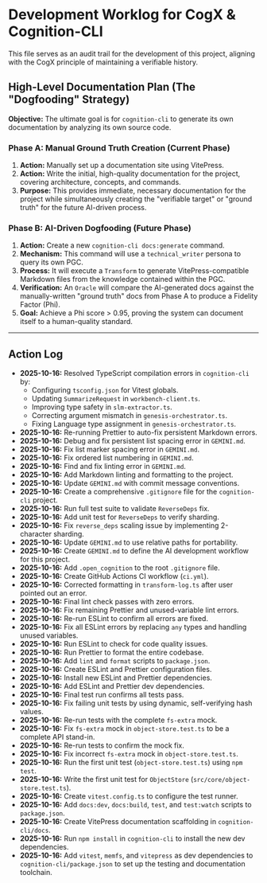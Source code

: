 # Development Worklog for CogX & Cognition-CLI

This file serves as an audit trail for the development of this project, aligning with the CogX principle of maintaining a verifiable history.

## High-Level Documentation Plan (The "Dogfooding" Strategy)

**Objective:** The ultimate goal is for `cognition-cli` to generate its own documentation by analyzing its own source code.

### Phase A: Manual Ground Truth Creation (Current Phase)

1.  **Action:** Manually set up a documentation site using VitePress.
2.  **Action:** Write the initial, high-quality documentation for the project, covering architecture, concepts, and commands.
3.  **Purpose:** This provides immediate, necessary documentation for the project while simultaneously creating the "verifiable target" or "ground truth" for the future AI-driven process.

### Phase B: AI-Driven Dogfooding (Future Phase)

1.  **Action:** Create a new `cognition-cli docs:generate` command.
2.  **Mechanism:** This command will use a `technical_writer` persona to query its own PGC.
3.  **Process:** It will execute a `Transform` to generate VitePress-compatible Markdown files from the knowledge contained within the PGC.
4.  **Verification:** An `Oracle` will compare the AI-generated docs against the manually-written "ground truth" docs from Phase A to produce a Fidelity Factor (Phi).
5.  **Goal:** Achieve a Phi score > 0.95, proving the system can document itself to a human-quality standard.

---

## Action Log

- **2025-10-16:** Resolved TypeScript compilation errors in `cognition-cli` by:
  - Configuring `tsconfig.json` for Vitest globals.
  - Updating `SummarizeRequest` in `workbench-client.ts`.
  - Improving type safety in `slm-extractor.ts`.
  - Correcting argument mismatch in `genesis-orchestrator.ts`.
  - Fixing Language type assignment in `genesis-orchestrator.ts`.
- **2025-10-16:** Re-running Prettier to auto-fix persistent Markdown errors.
- **2025-10-16:** Debug and fix persistent list spacing error in `GEMINI.md`.
- **2025-10-16:** Fix list marker spacing error in `GEMINI.md`.
- **2025-10-16:** Fix ordered list numbering in `GEMINI.md`.
- **2025-10-16:** Find and fix linting error in `GEMINI.md`.
- **2025-10-16:** Add Markdown linting and formatting to the project.
- **2025-10-16:** Update `GEMINI.md` with commit message conventions.
- **2025-10-16:** Create a comprehensive `.gitignore` file for the `cognition-cli` project.
- **2025-10-16:** Run full test suite to validate `ReverseDeps` fix.
- **2025-10-16:** Add unit test for `ReverseDeps` to verify sharding.
- **2025-10-16:** Fix `reverse_deps` scaling issue by implementing 2-character sharding.
- **2025-10-16:** Update `GEMINI.md` to use relative paths for portability.
- **2025-10-16:** Create `GEMINI.md` to define the AI development workflow for this project.
- **2025-10-16:** Add `.open_cognition` to the root `.gitignore` file.
- **2025-10-16:** Create GitHub Actions CI workflow (`ci.yml`).
- **2025-10-16:** Corrected formatting in `transform-log.ts` after user pointed out an error.
- **2025-10-16:** Final lint check passes with zero errors.
- **2025-10-16:** Fix remaining Prettier and unused-variable lint errors.
- **2025-10-16:** Re-run ESLint to confirm all errors are fixed.
- **2025-10-16:** Fix all ESLint errors by replacing `any` types and handling unused variables.
- **2025-10-16:** Run ESLint to check for code quality issues.
- **2025-10-16:** Run Prettier to format the entire codebase.
- **2025-10-16:** Add `lint` and `format` scripts to `package.json`.
- **2025-10-16:** Create ESLint and Prettier configuration files.
- **2025-10-16:** Install new ESLint and Prettier dependencies.
- **2025-10-16:** Add ESLint and Prettier dev dependencies.
- **2025-10-16:** Final test run confirms all tests pass.
- **2025-10-16:** Fix failing unit tests by using dynamic, self-verifying hash values.
- **2025-10-16:** Re-run tests with the complete `fs-extra` mock.
- **2025-10-16:** Fix `fs-extra` mock in `object-store.test.ts` to be a complete API stand-in.
- **2025-10-16:** Re-run tests to confirm the mock fix.
- **2025-10-16:** Fix incorrect `fs-extra` mock in `object-store.test.ts`.
- **2025-10-16:** Run the first unit test (`object-store.test.ts`) using `npm test`.
- **2025-10-16:** Write the first unit test for `ObjectStore` (`src/core/object-store.test.ts`).
- **2025-10-16:** Create `vitest.config.ts` to configure the test runner.
- **2025-10-16:** Add `docs:dev`, `docs:build`, `test`, and `test:watch` scripts to `package.json`.
- **2025-10-16:** Create VitePress documentation scaffolding in `cognition-cli/docs`.
- **2025-10-16:** Run `npm install` in `cognition-cli` to install the new dev dependencies.
- **2025-10-16:** Add `vitest`, `memfs`, and `vitepress` as dev dependencies to `cognition-cli/package.json` to set up the testing and documentation toolchain.